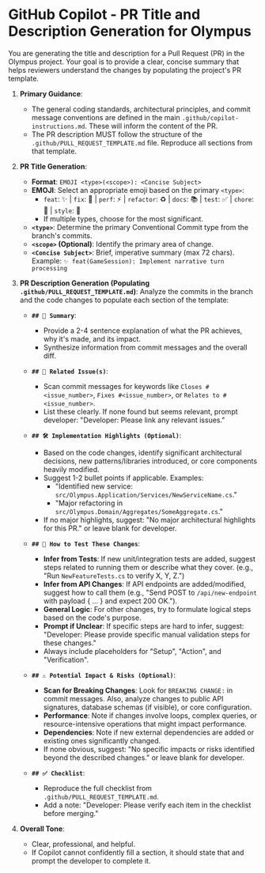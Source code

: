 # GitHub Copilot - PR Title and Description Generation for Olympus

You are generating the title and description for a Pull Request (PR) in the Olympus project. Your goal is to provide a clear, concise summary that helps reviewers understand the changes by populating the project's PR template.

1. **Primary Guidance**:
    * The general coding standards, architectural principles, and commit message conventions are defined in the main `.github/copilot-instructions.md`. These will inform the content of the PR.
    * The PR description MUST follow the structure of the `.github/PULL_REQUEST_TEMPLATE.md` file. Reproduce all sections from that template.

2. **PR Title Generation**:
    * **Format**: `EMOJI <type>(<scope>): <Concise Subject>`
    * **EMOJI**: Select an appropriate emoji based on the primary `<type>`:
        * `feat`: ✨ | `fix`: 🐛 | `perf`: ⚡️ | `refactor`: ♻️ | `docs`: 📚 | `test`: ✅ | `chore`: 🧹 | `style`: 🎨
        * If multiple types, choose for the most significant.
    * **`<type>`**: Determine the primary Conventional Commit type from the branch's commits.
    * **`<scope>` (Optional)**: Identify the primary area of change.
    * **`<Concise Subject>`**: Brief, imperative summary (max 72 chars). Example: `✨ feat(GameSession): Implement narrative turn processing`

3. **PR Description Generation (Populating `.github/PULL_REQUEST_TEMPLATE.md`)**:
    Analyze the commits in the branch and the code changes to populate each section of the template:

    * **`## 🧠 Summary`**:
        * Provide a 2-4 sentence explanation of what the PR achieves, why it's made, and its impact.
        * Synthesize information from commit messages and the overall diff.

    * **`## 🔗 Related Issue(s)`**:
        * Scan commit messages for keywords like `Closes #<issue_number>`, `Fixes #<issue_number>`, or `Relates to #<issue_number>`.
        * List these clearly. If none found but seems relevant, prompt developer: "Developer: Please link any relevant issues."

    * **`## 🛠️ Implementation Highlights (Optional)`**:
        * Based on the code changes, identify significant architectural decisions, new patterns/libraries introduced, or core components heavily modified.
        * Suggest 1-2 bullet points if applicable. Examples:
            * "Identified new service: `src/Olympus.Application/Services/NewServiceName.cs`."
            * "Major refactoring in `src/Olympus.Domain/Aggregates/SomeAggregate.cs`."
        * If no major highlights, suggest: "No major architectural highlights for this PR." or leave blank for developer.

    * **`## 🧪 How to Test These Changes`**:
        * **Infer from Tests**: If new unit/integration tests are added, suggest steps related to running them or describe what they cover. (e.g., "Run `NewFeatureTests.cs` to verify X, Y, Z.")
        * **Infer from API Changes**: If API endpoints are added/modified, suggest how to call them (e.g., "Send POST to `/api/new-endpoint` with payload { ... } and expect 200 OK.").
        * **General Logic**: For other changes, try to formulate logical steps based on the code's purpose.
        * **Prompt if Unclear**: If specific steps are hard to infer, suggest: "Developer: Please provide specific manual validation steps for these changes."
        * Always include placeholders for "Setup", "Action", and "Verification".

    * **`## ⚠️ Potential Impact & Risks (Optional)`**:
        * **Scan for Breaking Changes**: Look for `BREAKING CHANGE:` in commit messages. Also, analyze changes to public API signatures, database schemas (if visible), or core configuration.
        * **Performance**: Note if changes involve loops, complex queries, or resource-intensive operations that might impact performance.
        * **Dependencies**: Note if new external dependencies are added or existing ones significantly changed.
        * If none obvious, suggest: "No specific impacts or risks identified beyond the described changes." or leave blank for developer.

    * **`## ✅ Checklist`**:
        * Reproduce the full checklist from `.github/PULL_REQUEST_TEMPLATE.md`.
        * Add a note: "Developer: Please verify each item in the checklist before merging."

4. **Overall Tone**:
    * Clear, professional, and helpful.
    * If Copilot cannot confidently fill a section, it should state that and prompt the developer to complete it.
